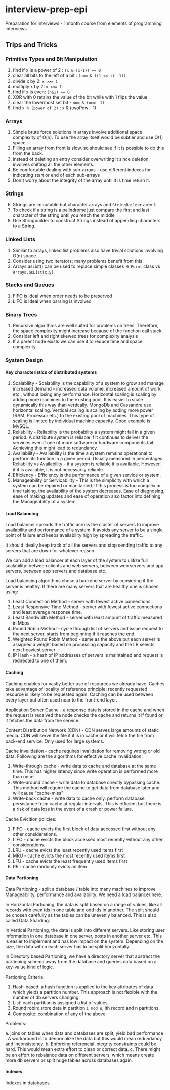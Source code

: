 # interview-prep-epi
Preparation for interviews - 1 month course from elements of programming interviews

## Trips and Tricks

### Primitive Types and Bit Manipulation

1. find if x is a power of 2 : `(x & (x-1)) == 0`
2. clear all bits to the left of a bit : `(num & ((1 << i)- 1))`
3. divide x by 2: `x >>= 1`
4. multiply x by 2: `x <<= 1`
5. find if x is even: `(n&1) == 0`
6. XOR with 0 retains the value of the bit while with 1 flips the value
7. clear the lowermost set bit - `num & (num -1)`
8. find `x % (power of 2)` : x & (twoPow - 1)

### Arrays
1. Simple brute force solutions in arrays involve additional space complexity of O(n). To use the array itself would be subtler and use O(1) space.
2. Filling an array from front is slow, so should see if it is possible to do this from the back.
3. instead of deleting an entry consider overwriting it since deletion involves shifting all the other elements.
4. Be comfortable dealing with sub-arrays - use different indexes for indicating start or end of each sub-arrays
5. Don't worry about the integrity of the array until it is time return it.

### Strings
6. Strings are immutable but character arrays and `StringBuilder` aren't.
7. To check if a string is a palindrome just compare the first and last character of the string until you reach the middle
8. Use Stringbuilder to construct Strings instead of appending characters to a String.

### Linked Lists
1. Similar to arrays, linked list problems also have trivial solutions involving O(n) space.
2. Consider using two iterators; many problems benefit from this
3. Arrays.asList() can be used to replace simple classes -> `Point` class vs `Arrays.asList(x,y)`

### Stacks and Queues
1. FIFO is ideal when order needs to be preserved
2. LIFO is ideal when parsing is involved

### Binary Trees
1. Recursive algorithms are well suited for problems on trees. Therefore, the space complexity might increase because of the function call stack
2. Consider left and right skewed trees for complexity analysis
3. If a parent node exists we can use it to reduce time and space complexity
 
### System Design

#### Key characteristics of distributed systems

1. Scalability - Scalability is the capability of a system to grow and manage increased demand - increased data volume, increased amount of work etc., without losing any performance. Horizontal scaling is scaling by adding more machines to the existing pool. It is easier to scale dynamically this way than vertically. MongoDb and Cassandra use horizontal scaling. Vertical scaling is scaling by adding more power (RAM, Processor etc.) to the existing pool of machines. This type of scaling is limited by individual machine capacity. Good example is MySQL.
2. Reliability - Reliability is the probability a system might fail in a given period. A distribute system is reliable if it continues to deliver the services even if one of more software or hardware components fail. Achieving this might lead to redundancy. 
3. Availability - Availability is the time a system remains operational to perform its function in a given period. Usually measured in percentages. Reliability vs Availability - if a system is reliable it is available. However, if it is available, it is not necessarily reliable. 
4. Efficiency - Efficiency is the performance of a given service or system. 
5. Manageability or Servicability - This is the simplicity with which a system can be repaired or manitained. If this process is too complex or time taking, the availability of the system decreases. Ease of diagnosing, ease of making updates and ease of operation also factor into defining the Manageability of a system. 


#### Load Balancing

Load balancer spreads the traffic across the cluster of servers to improve availability and performance of a system. It avoids any server to be a single 
point of failure and keeps availability high by spreading the traffic.

It should ideally keep track of all the servers and stop sending traffic to any servers that are down for whatever reason.

We can add a load balancer at each layer of the system to ulitize full scalability: between clients and web servers, between web servers and app servers, between app servers and database etc.

Load balancing algorithms chose a backend server by consiering if the server is healthy. If there are many servers that are healthy one is chosen using:

1. Least Connection Method - server with fewest active connections.
2. Least Responsive Time Method - server with fewest active connections and least average response time. 
3. Least Bandwidth Method - server with least amount of traffic measured in Mbps
4. Round Robin Method - cycle through list of servers and issue request to the next server. starts from beginning if it reaches the end. 
5. Weighted Round Robin Method - same as the above but each server is assigned a weight based on processing capacity and the LB selects next heaviest server
6. IP Hash - a hash of IP addresses of servers is maintained and request is redirected to one of them.

#### Caching

Caching enables for vastly better use of resources we already have. Caches take advantage of locality of reference principle: recently requested resource is likely to be requested again. Caching can be used between every layer but often used near to the front-end layer.

Application Server Cache - a response data is stored in the cache and when the request is received the node checks the cache and returns it if found or it fetches the data from the service. 

Content Distribution Network (CDN) - CDN serves large amounts of static media. CDN will serve the file if it is in cache or it will fetch the file from back-end service. Only used for large systems.

Cache invalidation - cache requires invalidation for removing wrong or old data. Following are the algorithms for effective cache invalidation:

1. Write-through cache - write data to cache and database at the same time. This has higher latency since write operation is performed more than once. 
2. Write-around cache - write data to database directly bypassing cache. This method will require the cache to get data from database later and will cause "cache-miss"
3. Write-back cache - write data to cache only. perform database persistance from cache at regular intervals. This is efficient but there is a risk of data loss in the event of a crash or power failure. 

Cache Evicition policies:

1. FIFO - cache evicts the first block of data accessed first without any other considerations.
2. LIFO - cache evicts the block accessed most recently without any other considerations.
3. LRU - cache evicts the least recently used items first
4. MRU - cache evicts the most recently used items first
5. LFU - cache evicts the least frequently used items first
6. RR - cache randomly evicts an item

#### Data Partioning

Data Partioning - split a database / table into many machines to improve Manageability, performance and availability. We need a load balancer here.

In Horizontal Partioning, the data is split based on a range of values, like all records with even ids in one table and odd ids in another. The split should be chosen carefully as the tables can be unevenly balanced. This is also called Data Sharding.

In Vertical Partioning, the data is split into different servers. Like storing user information in one database in one server, posts in another server etc. This is easier to implement and has low impact on the system. Depending on the size, the data within each server has to be split horizontally.

In Directory based Partioning, we have a directory server that abstract the partioning schema away from the database and queries data based on a key-value kind of logic. 

Partioning Criteria: 
1. Hash-based: a hash function is applied to the key attributes of data which yields a partition number. This approach is not flexible with the number of db servers changing.
2. List: each partition is assigned a list of values.
3. Round robin: store data in partition `i mod n`, ith record and n partitions.
4. Composite: combination of any of the above

Problems:

a. joins on tables when data and databases are split, yield bad performance . A workaround is to denormalize the data but this would mean redundancy and inconsistency.
b. Enforcing referencial integrity constraints could be hard. This would mean extra effort to clean or correct data.
c. There might be an effort to rebalance data on different servers, which means create more db servers or split huge tables across databases again.

#### Indexes

Indexes in databases.
